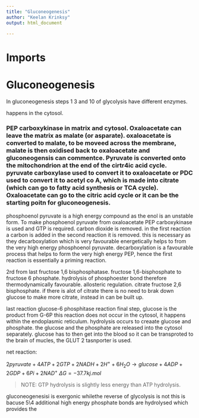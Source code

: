 ```yaml
---
title: "Gluconeogenesis"
author: "Keelan Krinksy"
output: html_document

---
```


# Imports

# Gluconeogenesis
In gluconeogenesis steps 1 3 and 10 of glycolysis have different enzymes. 


happens in the cytosol. 

### PEP carboxykinase in matrix and cytosol. Oxaloacetate can leave the matrix as malate (or asparate). oxaloacetate is converted to malate, to be moveed across the membrane, malate is then oxidised back to oxaloacetate and gluconeogensis can commentce. Pyruvate is converted onto the mitochondrion at the end of the cirtr4ic acid cycle. pyruvate carboxylase used to convert it to oxaloacetate or PDC used to convert it to acetyl co A, which is made into citrate (which can go to fatty acid synthesis or TCA cycle). Oxaloacetate can go to the citric acid cycle or it can be the starting poitn for gluconeogenesis. 

phosphoenol pyruvate is a high energy compound as the enol is an unstable form. To make phosphoenol pyruvate from oxaloacetate PEP carboxykinase is used and GTP is required. carbon dioxide is removed. in the first reaction a carbon is added in the second reaction it is removed. this is necessary as they decarboxylation which is very favourable energetically helps to from the very high energy phosphoenol pyruvate. decarboxylation is a favourable process that helps to form the very high energy PEP, hence the first reaction is essentially a priming reaction.

2rd from last 
fructose 1,6 bisphosphatase.  fructose 1,6-bisphosphate to fructose 6 phosphate. hydrolysis of phosphoester bond therefore thermodynamically favourable. allosteric regulation. citrate fructose 2,6 bisphosphate. if there is alot of citrate there is no need to brak down glucose to make more citrate, instead in can be built up. 

last reaction 
glucose-6 phosphitase reaction 
final step, glucose is the product from G-6P this reaction does not occur in the cytosol, it happens within the endoplasmic reticulum. hydrolysis occurs to creaate glucose and phosphate. the glucose and the phosphate are released into the cytosol separately. glucose has to then get into the blood so it can be transproted to the brain of mucles, the GLUT 2 tasnporter is used. 

net reaction: 

$2 pyruvate+4ATP+2GTP +2NADH+2H^++6H_2O\rightarrow glucose+4ADP+2GDP+6Pi+2NAD^+$ $\Delta G =-37.7kj.mol$

>NOTE: GTP hydrolysis is slightly less energy than ATP hydrolysis. 

gluconeogenesisi is exergonic whilethe reverse of glycolysis is not this is bacuse 5\4 additional high energy phosphate bonds are hydrolysed which provides the 

